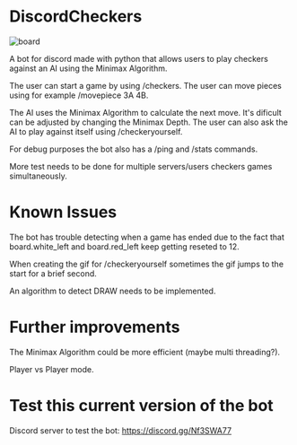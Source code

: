 # DiscordCheckers
![board](https://user-images.githubusercontent.com/23345523/131253600-4bce1d31-d903-45ae-a45c-36b79e02f57a.png)

A bot for discord made with python that allows users to play checkers against an AI using the Minimax Algorithm.

The user can start a game by using /checkers.
The user can move pieces using for example /movepiece 3A 4B.

The AI uses the Minimax Algorithm to calculate the next move. It's dificult can be adjusted by changing the Minimax Depth.
The user can also ask the AI to play against itself using /checkeryourself.

For debug purposes the bot also has a /ping and /stats commands.

More test needs to be done for multiple servers/users checkers games simultaneously.

# Known Issues

The bot has trouble detecting when a game has ended due to the fact that board.white_left and board.red_left keep getting reseted to 12.

When creating the gif for /checkeryourself sometimes the gif jumps to the start for a brief second.

An algorithm to detect DRAW needs to be implemented.

# Further improvements

The Minimax Algorithm could be more efficient (maybe multi threading?).

Player vs Player mode.

# Test this current version of the bot
Discord server to test the bot:
https://discord.gg/Nf3SWA77

